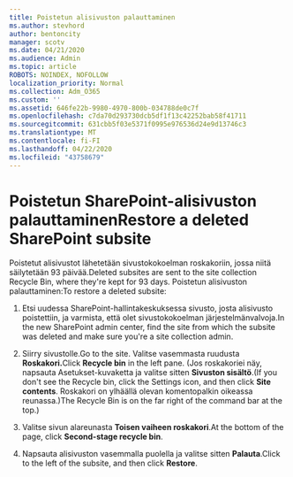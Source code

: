 ```yaml
---
title: Poistetun alisivuston palauttaminen
ms.author: stevhord
author: bentoncity
manager: scotv
ms.date: 04/21/2020
ms.audience: Admin
ms.topic: article
ROBOTS: NOINDEX, NOFOLLOW
localization_priority: Normal
ms.collection: Adm_O365
ms.custom: ''
ms.assetid: 646fe22b-9980-4970-800b-034788de0c7f
ms.openlocfilehash: c7da70d293730dcb5df1f13c42252bab58f41711
ms.sourcegitcommit: 631cbb5f03e5371f0995e976536d24e9d13746c3
ms.translationtype: MT
ms.contentlocale: fi-FI
ms.lasthandoff: 04/22/2020
ms.locfileid: "43758679"
---
```

# <a name="restore-a-deleted-sharepoint-subsite"></a><span data-ttu-id="98e08-102">Poistetun SharePoint-alisivuston palauttaminen</span><span class="sxs-lookup"><span data-stu-id="98e08-102">Restore a deleted SharePoint subsite</span></span>

<span data-ttu-id="98e08-103">Poistetut alisivustot lähetetään sivustokokoelman roskakoriin, jossa niitä säilytetään 93 päivää.</span><span class="sxs-lookup"><span data-stu-id="98e08-103">Deleted subsites are sent to the site collection Recycle Bin, where they're kept for 93 days.</span></span> <span data-ttu-id="98e08-104">Poistetun alisivuston palauttaminen:</span><span class="sxs-lookup"><span data-stu-id="98e08-104">To restore a deleted subsite:</span></span>
  
1. <span data-ttu-id="98e08-105">Etsi uudessa SharePoint-hallintakeskuksessa sivusto, josta alisivusto poistettiin, ja varmista, että olet sivustokokoelman järjestelmänvalvoja.</span><span class="sxs-lookup"><span data-stu-id="98e08-105">In the new SharePoint admin center, find the site from which the subsite was deleted and make sure you're a site collection admin.</span></span> 
    
2. <span data-ttu-id="98e08-106">Siirry sivustolle.</span><span class="sxs-lookup"><span data-stu-id="98e08-106">Go to the site.</span></span> <span data-ttu-id="98e08-107">Valitse vasemmasta ruudusta **Roskakori.**</span><span class="sxs-lookup"><span data-stu-id="98e08-107">Click **Recycle bin** in the left pane.</span></span> <span data-ttu-id="98e08-108">(Jos roskakoriei näy, napsauta Asetukset-kuvaketta ja valitse sitten **Sivuston sisältö**.</span><span class="sxs-lookup"><span data-stu-id="98e08-108">(If you don't see the Recycle bin, click the Settings icon, and then click **Site contents**.</span></span> <span data-ttu-id="98e08-109">Roskakori on ylhäällä olevan komentopalkin oikeassa reunassa.)</span><span class="sxs-lookup"><span data-stu-id="98e08-109">The Recycle Bin is on the far right of the command bar at the top.)</span></span>
    
3. <span data-ttu-id="98e08-110">Valitse sivun alareunasta **Toisen vaiheen roskakori**.</span><span class="sxs-lookup"><span data-stu-id="98e08-110">At the bottom of the page, click **Second-stage recycle bin**.</span></span>
    
4. <span data-ttu-id="98e08-111">Napsauta alisivuston vasemmalla puolella ja valitse sitten **Palauta**.</span><span class="sxs-lookup"><span data-stu-id="98e08-111">Click to the left of the subsite, and then click **Restore**.</span></span>
    

